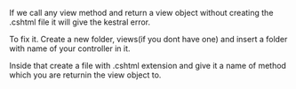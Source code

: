If we call any view method and return a view object without creating the .cshtml file it will give the kestral error. 

To fix it. Create a new folder, views(if you dont have one) and insert a folder with name of your controller in it. 

Inside that create a file with .cshtml extension and give it a name of method which you are returnin the view object to.


